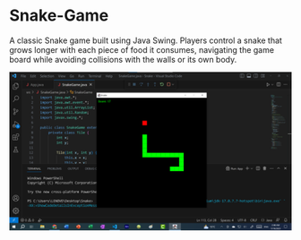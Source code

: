 # Snake-Game

A classic Snake game built using Java Swing. Players control a snake that grows longer with each piece of food it consumes, navigating the game board while avoiding collisions with the walls or its own body.

![Snake Game Image](images/snake.png)